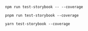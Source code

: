 ```shell renderer="common" language="js" packageManager="npm"
npm run test-storybook -- --coverage
```

```shell renderer="common" language="js" packageManager="pnpm"
pnpm run test-storybook --coverage
```

```shell renderer="common" language="js" packageManager="yarn"
yarn test-storybook --coverage
```
